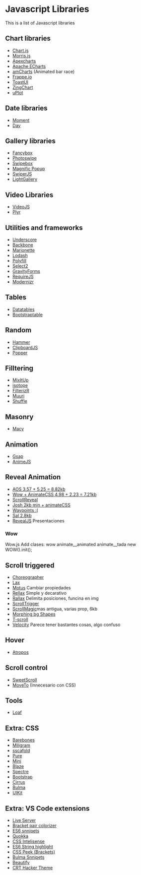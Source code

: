 # Javascript Libraries

This is a list of Javascript libraries

## Chart libraries

-   [Chart.js](https://www.chartjs.org/)
-   [Morris.js](https://morrisjs.github.io/morris.js/)
-   [Apexcharts](https://apexcharts.com/)
-   [Apache ECharts](https://echarts.apache.org/zh/index.html)
-   [amCharts](https://www.amcharts.com/) (Animated bar race)
-   [Frappe.io](https://frappe.io/charts)
-   [ToastUI](https://ui.toast.com/)
-   [ZingChart](https://www.zingchart.com/)
-   [uPlot](https://github.com/leeoniya/uPlot)

## Date libraries

- [Moment](https://momentjs.com/)
- [Day](https://day.js.org/)

## Gallery libraries

- [Fancybox](https://fancyapps.com/docs/ui/fancybox/)
- [Photoswipe](https://photoswipe.com/)
- [Swipebox](http://brutaldesign.github.io/swipebox/)
- [Magnific Popup](https://dimsemenov.com/plugins/magnific-popup/)
- [SwiperJS](https://swiperjs.com/)
- [LightGallery](https://www.lightgalleryjs.com/)

## Video Libraries

- [VideoJS](https://videojs.com/)
- [Plyr](https://plyr.io/)

## Utilities and frameworks

- [Underscore](http://underscorejs.org/)
- [Backbone](https://backbonejs.org/)
- [Marionette](https://marionettejs.com/)
- [Lodash](https://lodash.com/)
- [Polyfill](https://polyfill.io/v3/)
- [Select2](https://select2.org/)
- [GravityForms](https://www.gravityforms.com/)
- [RequireJS](https://requirejs.org/)
- [Modernizr](https://modernizr.com/)

## Tables
- [Datatables](https://datatables.net/)
- [Bootstraptable](https://bootstrap-table.com/)

## Random
- [Hammer](https://hammerjs.github.io/)
- [ClipboardJS](https://clipboardjs.com/)
- [Popper](https://popper.js.org/)

## Filltering

- [MixItUp](https://www.kunkalabs.com/mixitup/)
- [isotope](https://isotope.metafizzy.co/filtering.html)
- [FilterizR](https://yiotis.net/filterizr/)
- [Muuri](https://muuri.dev/)
- [Shuffle](https://vestride.github.io/Shuffle/)

## Masonry

- [Macy](http://macyjs.com/)

## Animation

- [Gsap](https://greensock.com/gsap/)
- [AnimeJS](https://animejs.com/)

## Reveal Animation

- [AOS 3.57 + 5.25 = 8.82kb](http://michalsnik.github.io/aos/)
- [Wow + AnimateCSS 4.98 + 2.23 = 7.21kb](https://wowjs.uk/)
- [ScrollReveal](https://scrollrevealjs.org/)
- [Josh 2kb min + animateCSS](https://mamunhpath.github.io/josh.js/)
- [Waypoints :(](http://imakewebthings.com/waypoints/)
- [Sal 2.8kb](https://mciastek.github.io/sal/)
- [RevealJS](https://revealjs.com/) Presentaciones

### Wow

Wow.js Add clases: wow animate__animated animate__tada new WOW().init();

## Scroll triggered

- [Choreographer](https://github.com/christinecha/choreographer-js)
- [Lax](https://alexfox.dev/lax.js/)
- [Motus](https://github.com/alexcambose/motus) Cambiar propiedades
- [Rellax](https://dixonandmoe.com/rellax/) Simple y decarativo
- [Rallax](https://chriscavs.github.io/rallax-demo/) Delimita posiciones, funcina en img
- [ScrollTrigger](https://terwanerik.github.io/ScrollTrigger/)
- [ScrollMagic](http://scrollmagic.io/)mas antigua, varias prop, 6kb
- [Morphing bg Shapes](https://github.com/codrops/MorphingBackgroundShapes/)
- [T-scroll](https://t-scroll.com/)
- [Velocity](http://velocityjs.org/) Parece tener bastantes cosas, algo confuso

## Hover

- [Atropos](https://atroposjs.com/)


## Scroll control
- [SweetScroll](https://tsuyoshiwada.github.io/sweet-scroll/)
- [MoveTo](https://github.com/hsnaydd/moveTo) (Innecesario con CSS)

## Tools

- [Loaf](https://getloaf.io/)

## Extra: CSS

- [Barebones](https://github.com/acahir/Barebones)
- [Miligram](https://milligram.io/)
- [sscafold](https://github.com/robsheldon/sscaffold-css)
- [Pure](https://purecss.io/)
- [Mini](https://minicss.org/)
- [Blaze](http://blazecss.com/)
- [Spectre](https://picturepan2.github.io/spectre/)
- [Bootstrap](https://getbootstrap.com/)
- [Cirrus](https://cirrus-ui.netlify.app/why)
- [Bulma](https://bulma.io/)
- [UIKit](https://getuikit.com/)

## Extra: VS Code extensions

- [Live Server](https://marketplace.visualstudio.com/items?itemName=ritwickdey.LiveServer)
- [Bracket pair colorizer](https://digitaldrummerj.me/vscode-bracket-pair-colorization/)
- [ES6 snnipets](https://marketplace.visualstudio.com/items?itemName=xabikos.JavaScriptSnippets)
- [Quokka](https://marketplace.visualstudio.com/items?itemName=WallabyJs.quokka-vscode)
- [CSS Intelisense](https://marketplace.visualstudio.com/items?itemName=Zignd.html-css-class-completion)
- [ES6 String highlight](https://marketplace.visualstudio.com/items?itemName=Tobermory.es6-string-html)
- [CSS Peek (Brackets)](https://marketplace.visualstudio.com/items?itemName=pranaygp.vscode-css-peek)
- [Bulma Snnipets](https://marketplace.visualstudio.com/items?itemName=dmytrolobov.bulma-snippets-set)
- [Beautify](https://marketplace.visualstudio.com/items?itemName=HookyQR.beautify)
- [CRT Hacker Theme](https://marketplace.visualstudio.com/items?itemName=krueger71.crt-themes)
